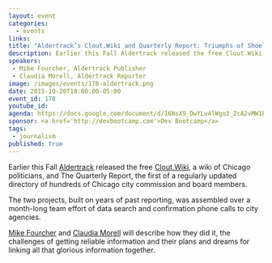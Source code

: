 ```yaml
---
layout: event
categories: 
  - events
links:
title: "Aldertrack’s Clout.Wiki and Quarterly Report: Triumphs of Shoeleather Reporting"
description: Earlier this Fall Aldertrack released the free Clout.Wiki, a wiki of Chicago politicians, and The Quarterly Report, the first of a regularly updated directory of hundreds of Chicago city commission and board members.
speakers:
 - Mike Fourcher, Aldertrack Publisher
 - Claudia Morell, Aldertrack Reporter
image: /images/events/178-aldertrack.png
date: 2015-10-20T18:00:00-05:00
event_id: 178
youtube_id: 
agenda: https://docs.google.com/document/d/16NsX9_DwYLv4lWgo3_ZcA2vMW1BCa1_d_IjnHpZwecY/edit#
sponsor: <a href='http://devbootcamp.com'>Dev Bootcamp</a>
tags: 
 - journalism
published: true
---
```



Earlier this Fall [Aldertrack](http://aldertrack.com/) released the free [Clout.Wiki](http://clout.wiki/), a wiki of Chicago politicians, and The Quarterly Report, the first of a regularly updated directory of hundreds of Chicago city commission and board members. 

The two projects, built on years of past reporting, was assembled over a month-long team effort of data search and confirmation phone calls to city agencies. 

[Mike Fourcher](https://twitter.com/vouchey) and [Claudia Morell](https://twitter.com/claudiamorell) will describe how they did it, the challenges of getting reliable information and their plans and dreams for linking all that glorious information together.